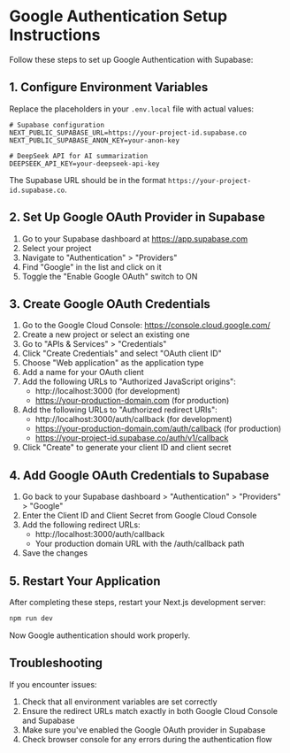 # Google Authentication Setup Instructions

Follow these steps to set up Google Authentication with Supabase:

## 1. Configure Environment Variables

Replace the placeholders in your `.env.local` file with actual values:

```
# Supabase configuration
NEXT_PUBLIC_SUPABASE_URL=https://your-project-id.supabase.co
NEXT_PUBLIC_SUPABASE_ANON_KEY=your-anon-key

# DeepSeek API for AI summarization
DEEPSEEK_API_KEY=your-deepseek-api-key
```

The Supabase URL should be in the format `https://your-project-id.supabase.co`.

## 2. Set Up Google OAuth Provider in Supabase

1. Go to your Supabase dashboard at https://app.supabase.com
2. Select your project
3. Navigate to "Authentication" > "Providers"
4. Find "Google" in the list and click on it
5. Toggle the "Enable Google OAuth" switch to ON

## 3. Create Google OAuth Credentials

1. Go to the Google Cloud Console: https://console.cloud.google.com/
2. Create a new project or select an existing one
3. Go to "APIs & Services" > "Credentials"
4. Click "Create Credentials" and select "OAuth client ID"
5. Choose "Web application" as the application type
6. Add a name for your OAuth client
7. Add the following URLs to "Authorized JavaScript origins":
   - http://localhost:3000 (for development)
   - https://your-production-domain.com (for production)
8. Add the following URLs to "Authorized redirect URIs":
   - http://localhost:3000/auth/callback (for development)
   - https://your-production-domain.com/auth/callback (for production)
   - https://your-project-id.supabase.co/auth/v1/callback
9. Click "Create" to generate your client ID and client secret

## 4. Add Google OAuth Credentials to Supabase

1. Go back to your Supabase dashboard > "Authentication" > "Providers" > "Google"
2. Enter the Client ID and Client Secret from Google Cloud Console
3. Add the following redirect URLs:
   - http://localhost:3000/auth/callback
   - Your production domain URL with the /auth/callback path
4. Save the changes

## 5. Restart Your Application

After completing these steps, restart your Next.js development server:

```bash
npm run dev
```

Now Google authentication should work properly.

## Troubleshooting

If you encounter issues:

1. Check that all environment variables are set correctly
2. Ensure the redirect URLs match exactly in both Google Cloud Console and Supabase
3. Make sure you've enabled the Google OAuth provider in Supabase
4. Check browser console for any errors during the authentication flow 